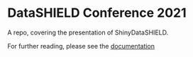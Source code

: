 
# DataSHIELD Conference 2021

A repo, covering the presentation of ShinyDataSHIELD.

For further reading, please see the
[documentation](https://isglobal-brge.github.io/ShinyDataSHIELD_bookdown/)
